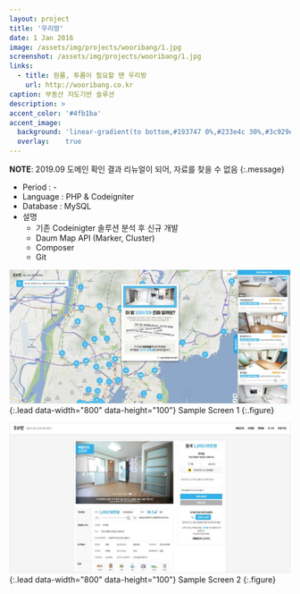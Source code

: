 ```yaml
---
layout: project
title: '우리방'
date: 1 Jan 2016
image: /assets/img/projects/wooribang/1.jpg
screenshot: /assets/img/projects/wooribang/1.jpg
links:
  - title: 원룸, 투룸이 필요할 땐 우리방
    url: http://wooribang.co.kr 
caption: 부동산 지도기반 솔루션
description: >
accent_color: '#4fb1ba'
accent_image:
  background: 'linear-gradient(to bottom,#193747 0%,#233e4c 30%,#3c929e 50%,#d5d5d4 70%,#cdccc8 100%)'
  overlay:    true
---
```


**NOTE**: 2019.09 도메인 확인 결과 리뉴얼이 되어, 자료를 찾을 수 없음
{:.message}

* Period : -
* Language : PHP & Codeigniter
* Database : MySQL
* 설명
  * 기존 Codeinigter 솔루션 분석 후 신규 개발
  * Daum Map API (Marker, Cluster)
  * Composer
  * Git

![Full-width image](/assets/img/projects/wooribang/2.jpg){:.lead data-width="800" data-height="100"}
Sample Screen 1
{:.figure}

![Full-width image](/assets/img/projects/wooribang/3.jpg){:.lead data-width="800" data-height="100"}
Sample Screen 2
{:.figure}


